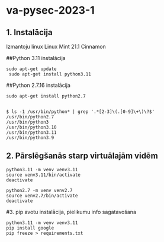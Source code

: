 # va-pysec-2023-1

## 1. Instalācija

Izmantoju linux Linux Mint 21.1 Cinnamon

##Python 3.11 instalācija 

```shell
sudo apt-get update
 sudo apt-get install python3.11
```
##Python 2.7.16 instalācija 

```shell
sudo apt-get install python2.7


$ ls -1 /usr/bin/python* | grep '.*[2-3]\(.[0-9]\+\)\?$'
/usr/bin/python2.7
/usr/bin/python3
/usr/bin/python3.10
/usr/bin/python3.11
/usr/bin/python3.9

```

## 2. Pārslēgšanās starp virtuālajām vidēm

```shell
python3.11 -m venv venv3.11
source venv3.11/bin/activate
deactivate

python2.7 -m venv venv2.7
source venv2.7/bin/activate
deactivate
```
#3. pip avotu instalācija, pielikumu info sagatavošana 
```shell
python3.11 -m venv venv3.11
pip install google
pip freeze > requirements.txt
```
